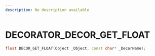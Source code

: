 ```yaml
---
description: No description available 
---
```


# DECORATOR\_DECOR_GET_FLOAT

```cpp
float DECOR_GET_FLOAT(Object _Object, const char* _DecorName);
```